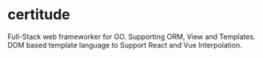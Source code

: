 # certitude
Full-Stack web frameworker for GO.
Supporting ORM, View and Templates.
DOM based template language to Support React and Vue Interpolation.
